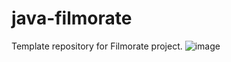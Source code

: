 # java-filmorate
Template repository for Filmorate project.
![image](https://user-images.githubusercontent.com/118057088/232521153-3b9c4965-dc01-4042-a0e7-f77e6aecdeca.png)

